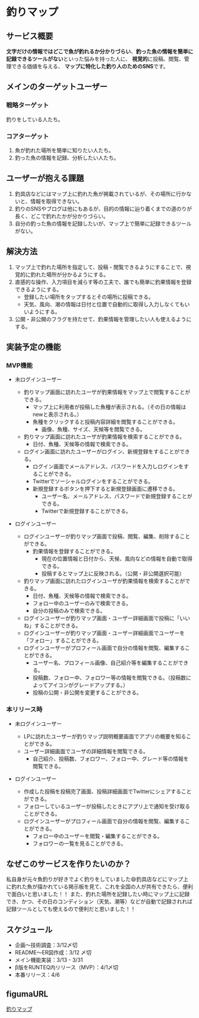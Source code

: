 # 釣りマップ

## サービス概要
**文字だけの情報ではどこで魚が釣れるか分かりづらい**、**釣った魚の情報を簡単に記録できるツールがない**といった悩みを持った人に、
**視覚的**に投稿、閲覧、管理できる価値を与える、
**マップに特化した釣り人のためのSNS**です。

## メインのターゲットユーザー
### 戦略ターゲット
釣りをしている人たち。
### コアターゲット
1. 魚が釣れた場所を簡単に知りたい人たち。
1. 釣った魚の情報を記録、分析したい人たち。

## ユーザーが抱える課題
1. 釣具店などにはマップ上に釣れた魚が掲載されているが、その場所に行かないと、情報を取得できない。
1. 釣りのSNSやブログは他にもあるが、目的の情報に辿り着くまでの道のりが長く、どこで釣れたかが分かりづらい。
1. 自分の釣った魚の情報を記録したいが、マップ上で簡単に記録できるツールがない。

## 解決方法
1. マップ上で釣れた場所を指定して、投稿・閲覧できるようにすることで、視覚的に釣れた場所が分かるようにする。
1. 直感的な操作、入力項目を減らす等の工夫で、誰でも簡単に釣果情報を登録できるようにする。
   - 登録したい場所をタップするとその場所に投稿できる。
   - 天気、風向、潮の情報は日付と位置で自動的に取得し入力しなくてもいいようにする。
1. 公開・非公開のフラグを持たせて、釣果情報を管理したい人も使えるようにする。

## 実装予定の機能
### MVP機能
- 未ログインユーザー
  - 釣りマップ画面に訪れたユーザが釣果情報をマップ上で閲覧することができる。
    - マップ上に利用者が投稿した魚種が表示される。（その日の情報はnewと表示される。）
    - 魚種をクリックすると投稿内容詳細を閲覧することができる。
      - 画像、魚種、サイズ、天候等を閲覧できる。
  - 釣りマップ画面に訪れたユーザが釣果情報を検索することができる。
    - 日付、魚種、天候等の情報で検索できる。
  - ログイン画面に訪れたユーザーがログイン、新規登録をすることができる。
    - ログイン画面でメールアドレス、パスワードを入力しログインをすることができる。
    - Twitterでソーシャルログインをすることができる。
    - 新規登録するボタンを押下すると新規登録画面に遷移できる。
      - ユーザー名、メールアドレス、パスワードで新規登録することができる。
      - Twitterで新規登録することができる。

- ログインユーザー
  - ログインユーザーが釣りマップ画面で投稿、閲覧、編集、削除することができる。
    - 釣果情報を登録することができる。
      - 現在の位置情報と日付から、天候、風向などの情報を自動で取得できる。
      - 投稿するとマップ上に反映される。（公開・非公開選択可能）
  - 釣りマップ画面に訪れたログインユーザが釣果情報を検索することができる。
    - 日付、魚種、天候等の情報で検索できる。
    - フォロー中のユーザーのみで検索できる。
    - 自分の投稿のみで検索できる。
  - ログインユーザーが釣りマップ画面・ユーザー詳細画面で投稿に「いいね」することができる。
  - ログインユーザーが釣りマップ画面・ユーザー詳細画面でユーザーを「フォロー」することができる。
  - ログインユーザーがプロフィール画面で自分の情報を閲覧、編集することができる。
    - ユーザー名、プロフィール画像、自己紹介等を編集することができる。
    - 投稿数、フォロー中、フォロワー等の情報を閲覧できる。（投稿数によってアイコンがグレードアップする。）
    - 投稿の公開・非公開を変更することができる。


### 本リリース時
- 未ログインユーザー
  - LPに訪れたユーザーが釣りマップ説明概要画面でアプリの概要を知ることができる。
  - ユーザー詳細画面でユーザの詳細情報を閲覧できる。
    - 自己紹介、投稿数、フォロワー、フォロー中、グレード等の情報を閲覧できる。

- ログインユーザー
  - 作成した投稿を投稿完了画面、投稿詳細画面でTwitterにシェアすることができる。
  - フォローしているユーザーが投稿したときにアプリ上で通知を受け取ることができる。
  - ログインユーザーがプロフィール画面で自分の情報を閲覧、編集することができる。
    - フォロー中のユーザーを閲覧・編集することができる。
    - フォロワーの一覧を見ることができる。

## なぜこのサービスを作りたいのか？
私自身が元々魚釣りが好きでよく釣りをしていました😄釣具店などにマップ上に釣れた魚が描かれている掲示板を見て、これを全国の人が共有できたら、便利で面白いと思いました！！
また、釣れた場所を記録したい時にマップ上に記録でき、かつ、その日のコンディション（天気、潮等）などが自動で記録されれば記録ツールとしても使えるので便利だと思いました！！

## スケジュール
- 企画〜技術調査：3/12〆切
- README〜ER図作成：3/12 〆切
- メイン機能実装：3/13 - 3/31
- β版をRUNTEQ内リリース（MVP）：4/1〆切
- 本番リリース：4/6

## figumaURL
[釣りマップ](https://www.figma.com/file/6F5NkdE9tBxx6NPSmfbeSq/Untitled?node-id=0%3A1&t=T3HP0UbAwhZAp4bq-1)
